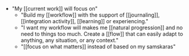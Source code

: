 - "My [[current work]] will focus on"
    - "Build my [[workflow]] with the support of [[journaling]], [[integration activity]], [[learning]] or experiencing."
    - "I want my workflow will makes me [[natural progression]] and no need to things too much. Create a [[flow]] that can easily adapt to anything, any situation, or any context."
    - "[[focus on what matters]] instead of based on my samskaras"

